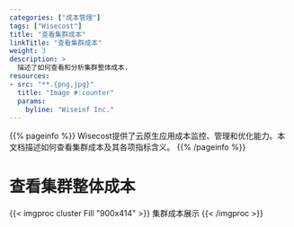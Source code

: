 ```yaml
---
categories: ["成本管理"]
tags: ["Wisecost"]
title: "查看集群成本"
linkTitle: "查看集群成本"
weight: 3
description: >
  描述了如何查看和分析集群整体成本.
resources:
- src: "**.{png,jpg}"
  title: "Image #:counter"
  params:
    byline: "Wiseinf Inc."
---
```


{{% pageinfo %}}
Wisecost提供了云原生应用成本监控、管理和优化能力。本文档描述如何查看集群成本及其各项指标含义。
{{% /pageinfo %}}

# 查看集群整体成本

{{< imgproc cluster Fill "900x414" >}}
集群成本展示
{{< /imgproc >}}